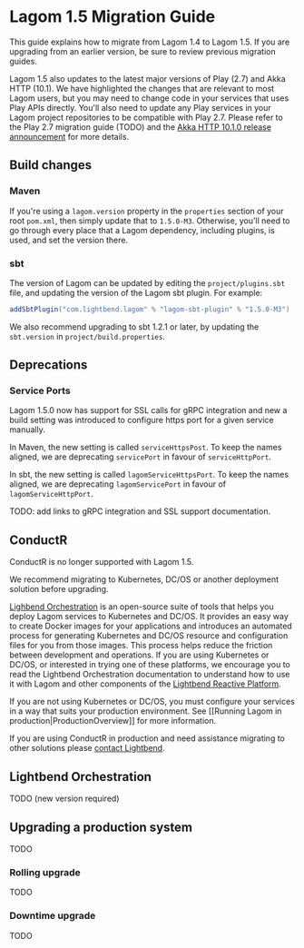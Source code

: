 # Lagom 1.5 Migration Guide

This guide explains how to migrate from Lagom 1.4 to Lagom 1.5. If you are upgrading from an earlier version, be sure to review previous migration guides.

Lagom 1.5 also updates to the latest major versions of Play (2.7) and Akka HTTP (10.1). We have highlighted the changes that are relevant to most Lagom users, but you may need to change code in your services that uses Play APIs directly. You'll also need to update any Play services in your Lagom project repositories to be compatible with Play 2.7. Please refer to the Play 2.7 migration guide (TODO) and the [Akka HTTP 10.1.0 release announcement](https://akka.io/blog/news/2018/03/08/akka-http-10.1.0-released.html) for more details.


## Build changes

### Maven

If you're using a `lagom.version` property in the `properties` section of your root `pom.xml`, then simply update that to `1.5.0-M3`. Otherwise, you'll need to go through every place that a Lagom dependency, including plugins, is used, and set the version there.

### sbt

The version of Lagom can be updated by editing the `project/plugins.sbt` file, and updating the version of the Lagom sbt plugin. For example:

```scala
addSbtPlugin("com.lightbend.lagom" % "lagom-sbt-plugin" % "1.5.0-M3")
```

We also recommend upgrading to sbt 1.2.1 or later, by updating the `sbt.version` in `project/build.properties`.

## Deprecations

### Service Ports

Lagom 1.5.0 now has support for SSL calls for gRPC integration and new a build setting was introduced to configure https port for a given service manually.

In Maven, the new setting is called `serviceHttpsPost`.  To keep the names aligned, we are deprecating  `servicePort` in favour of `serviceHttpPort`.

In sbt, the new setting is called `lagomServiceHttpsPort`. To keep the names aligned, we are deprecating  `lagomServicePort` in favour of `lagomServiceHttpPort`.

TODO: add links to gRPC integration and SSL support documentation.


## ConductR

ConductR is no longer supported with Lagom 1.5.

We recommend migrating to Kubernetes, DC/OS or another deployment solution before upgrading.

[Lighbend Orchestration](https://developer.lightbend.com/docs/lightbend-orchestration/current/) is an open-source suite of tools that helps you deploy Lagom services to Kubernetes and DC/OS. It provides an easy way to create Docker images for your applications and introduces an automated process for generating Kubernetes and DC/OS resource and configuration files for you from those images. This process helps reduce the friction between development and operations. If you are using Kubernetes or DC/OS, or interested in trying one of these platforms, we encourage you to read the Lightbend Orchestration documentation to understand how to use it with Lagom and other components of the [Lightbend Reactive Platform](https://www.lightbend.com/products/reactive-platform).

If you are not using Kubernetes or DC/OS, you must configure your services in a way that suits your production environment. See [[Running Lagom in production|ProductionOverview]] for more information.

If you are using ConductR in production and need assistance migrating to other solutions please [contact Lightbend](https://www.lightbend.com/contact).


## Lightbend Orchestration

TODO (new version required)


## Upgrading a production system

TODO

### Rolling upgrade

TODO

### Downtime upgrade

TODO
